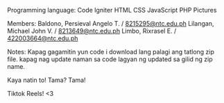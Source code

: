 Programming language:
Code Igniter
HTML
CSS
JavaScript
PHP
Pictures

Members:
Baldono, Persieval Angelo T. / 8215295@ntc.edu.ph
Lilangan, Michael John V. / 8213649@ntc.edu.ph
Limbo, Rixrasel E. / 422003664@ntc.edu.ph

Notes:
Kapag gagamitin yun code i download lang palagi ang tatlong zip file.
kapag nag update naman sa code lagyan ng updated sa gilid ng zip name.

Kaya natin to!
Tama?
Tama!

Tiktok Reels! <3
